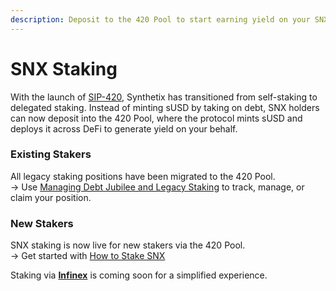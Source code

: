 ```yaml
---
description: Deposit to the 420 Pool to start earning yield on your SNX
---
```


# SNX Staking

With the launch of [SIP-420](https://sips.synthetix.io/sips/sip-420/), Synthetix has transitioned from self-staking to delegated staking. Instead of minting sUSD by taking on debt, SNX holders can now deposit into the 420 Pool, where the protocol mints sUSD and deploys it across DeFi to generate yield on your behalf.

### Existing Stakers

All legacy staking positions have been migrated to the 420 Pool.\
→ Use [Managing Debt Jubilee and Legacy Staking](managing-debt-jubilee.md) to track, manage, or claim your position.

### New Stakers

SNX staking is now live for new stakers via the 420 Pool.\
→ Get started with [How to Stake SNX](how-to-stake-snx.md)

Staking via [**Infinex**](https://infinex.xyz/) is coming soon for a simplified experience.
